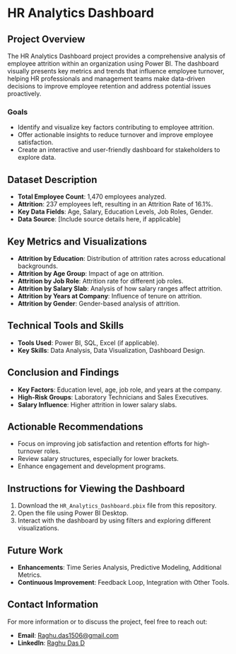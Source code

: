 # HR Analytics Dashboard

## Project Overview
The HR Analytics Dashboard project provides a comprehensive analysis of employee attrition within an organization using Power BI. The dashboard visually presents key metrics and trends that influence employee turnover, helping HR professionals and management teams make data-driven decisions to improve employee retention and address potential issues proactively.

### Goals
- Identify and visualize key factors contributing to employee attrition.
- Offer actionable insights to reduce turnover and improve employee satisfaction.
- Create an interactive and user-friendly dashboard for stakeholders to explore data.

## Dataset Description
- **Total Employee Count**: 1,470 employees analyzed.
- **Attrition**: 237 employees left, resulting in an Attrition Rate of 16.1%.
- **Key Data Fields**: Age, Salary, Education Levels, Job Roles, Gender.
- **Data Source**: [Include source details here, if applicable]

## Key Metrics and Visualizations
- **Attrition by Education**: Distribution of attrition rates across educational backgrounds.
- **Attrition by Age Group**: Impact of age on attrition.
- **Attrition by Job Role**: Attrition rate for different job roles.
- **Attrition by Salary Slab**: Analysis of how salary ranges affect attrition.
- **Attrition by Years at Company**: Influence of tenure on attrition.
- **Attrition by Gender**: Gender-based analysis of attrition.

## Technical Tools and Skills
- **Tools Used**: Power BI, SQL, Excel (if applicable).
- **Key Skills**: Data Analysis, Data Visualization, Dashboard Design.

## Conclusion and Findings
- **Key Factors**: Education level, age, job role, and years at the company.
- **High-Risk Groups**: Laboratory Technicians and Sales Executives.
- **Salary Influence**: Higher attrition in lower salary slabs.

## Actionable Recommendations
- Focus on improving job satisfaction and retention efforts for high-turnover roles.
- Review salary structures, especially for lower brackets.
- Enhance engagement and development programs.

## Instructions for Viewing the Dashboard
1. Download the `HR_Analytics_Dashboard.pbix` file from this repository.
2. Open the file using Power BI Desktop.
3. Interact with the dashboard by using filters and exploring different visualizations.

## Future Work
- **Enhancements**: Time Series Analysis, Predictive Modeling, Additional Metrics.
- **Continuous Improvement**: Feedback Loop, Integration with Other Tools.

## Contact Information
For more information or to discuss the project, feel free to reach out:

- **Email**: Raghu.das1506@gmail.com
- **LinkedIn**: [Raghu Das D](https://www.linkedin.com/in/raghu-das-d)


